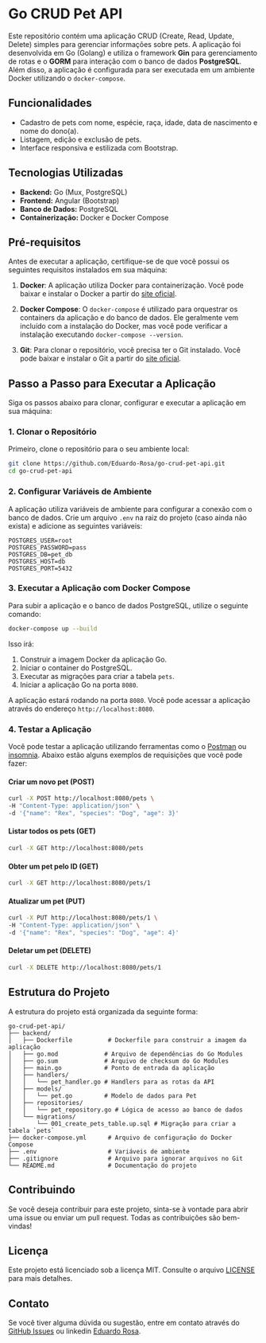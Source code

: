 # Go CRUD Pet API

Este repositório contém uma aplicação CRUD (Create, Read, Update, Delete) simples para gerenciar informações sobre pets. A aplicação foi desenvolvida em Go (Golang) e utiliza o framework **Gin** para gerenciamento de rotas e o **GORM** para interação com o banco de dados **PostgreSQL**. Além disso, a aplicação é configurada para ser executada em um ambiente Docker utilizando o `docker-compose`.

## Funcionalidades

- Cadastro de pets com nome, espécie, raça, idade, data de nascimento e nome do dono(a).
- Listagem, edição e exclusão de pets.
- Interface responsiva e estilizada com Bootstrap.

## Tecnologias Utilizadas

- **Backend:** Go (Mux, PostgreSQL)
- **Frontend:** Angular (Bootstrap)
- **Banco de Dados:** PostgreSQL
- **Containerização:** Docker e Docker Compose

## Pré-requisitos

Antes de executar a aplicação, certifique-se de que você possui os seguintes requisitos instalados em sua máquina:

1. **Docker**: A aplicação utiliza Docker para containerização. Você pode baixar e instalar o Docker a partir do [site oficial](https://www.docker.com/).

2. **Docker Compose**: O `docker-compose` é utilizado para orquestrar os containers da aplicação e do banco de dados. Ele geralmente vem incluído com a instalação do Docker, mas você pode verificar a instalação executando `docker-compose --version`.

3. **Git**: Para clonar o repositório, você precisa ter o Git instalado. Você pode baixar e instalar o Git a partir do [site oficial](https://git-scm.com/).

## Passo a Passo para Executar a Aplicação

Siga os passos abaixo para clonar, configurar e executar a aplicação em sua máquina:

### 1. Clonar o Repositório

Primeiro, clone o repositório para o seu ambiente local:

```bash
git clone https://github.com/Eduardo-Rosa/go-crud-pet-api.git
cd go-crud-pet-api
```

### 2. Configurar Variáveis de Ambiente

A aplicação utiliza variáveis de ambiente para configurar a conexão com o banco de dados. Crie um arquivo `.env` na raiz do projeto (caso ainda não exista) e adicione as seguintes variáveis:

```env
POSTGRES_USER=root
POSTGRES_PASSWORD=pass
POSTGRES_DB=pet_db
POSTGRES_HOST=db
POSTGRES_PORT=5432
```

### 3. Executar a Aplicação com Docker Compose

Para subir a aplicação e o banco de dados PostgreSQL, utilize o seguinte comando:

```bash
docker-compose up --build
```

Isso irá:

1. Construir a imagem Docker da aplicação Go.
2. Iniciar o container do PostgreSQL.
3. Executar as migrações para criar a tabela `pets`.
4. Iniciar a aplicação Go na porta `8080`.

A aplicação estará rodando na porta `8080`. Você pode acessar a aplicação através do endereço `http://localhost:8080`.

### 4. Testar a Aplicação

Você pode testar a aplicação utilizando ferramentas como o [Postman](https://www.postman.com/) ou [insomnia](https://insomnia.rest/download). Abaixo estão alguns exemplos de requisições que você pode fazer:

#### Criar um novo pet (POST)

```bash
curl -X POST http://localhost:8080/pets \
-H "Content-Type: application/json" \
-d '{"name": "Rex", "species": "Dog", "age": 3}'
```

#### Listar todos os pets (GET)

```bash
curl -X GET http://localhost:8080/pets
```

#### Obter um pet pelo ID (GET)

```bash
curl -X GET http://localhost:8080/pets/1
```

#### Atualizar um pet (PUT)

```bash
curl -X PUT http://localhost:8080/pets/1 \
-H "Content-Type: application/json" \
-d '{"name": "Rex", "species": "Dog", "age": 4}'
```

#### Deletar um pet (DELETE)

```bash
curl -X DELETE http://localhost:8080/pets/1
```

## Estrutura do Projeto

A estrutura do projeto está organizada da seguinte forma:

```
go-crud-pet-api/
├── backend/
│   ├── Dockerfile          # Dockerfile para construir a imagem da aplicação
│   ├── go.mod             # Arquivo de dependências do Go Modules
│   ├── go.sum             # Arquivo de checksum do Go Modules
│   ├── main.go            # Ponto de entrada da aplicação
│   ├── handlers/
│   │   └── pet_handler.go # Handlers para as rotas da API
│   ├── models/
│   │   └── pet.go         # Modelo de dados para Pet
│   ├── repositories/
│   │   └── pet_repository.go # Lógica de acesso ao banco de dados
│   └── migrations/
│       └── 001_create_pets_table.up.sql # Migração para criar a tabela `pets`
├── docker-compose.yml      # Arquivo de configuração do Docker Compose
├── .env                    # Variáveis de ambiente
├── .gitignore              # Arquivo para ignorar arquivos no Git
└── README.md               # Documentação do projeto
```

## Contribuindo

Se você deseja contribuir para este projeto, sinta-se à vontade para abrir uma issue ou enviar um pull request. Todas as contribuições são bem-vindas!

## Licença

Este projeto está licenciado sob a licença MIT. Consulte o arquivo [LICENSE](LICENSE) para mais detalhes.

## Contato

Se você tiver alguma dúvida ou sugestão, entre em contato através do [GitHub Issues](https://github.com/Eduardo-Rosa/go-crud-pet-api/issues) ou linkedin [Eduardo Rosa](https://www.linkedin.com/in/eduardobetimrosa/).
